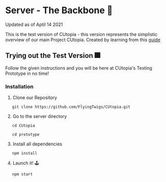 # Server - The Backbone :hammer:

Updated as of Aptil 14 2021 

This is the test version of CUtopia - this version represents the simplistic overview of our main Project CUtopia.
Created by learning from this [guide](https://www.udemy.com/course/create-a-twitter-clone-with-nodejs-socketio-and-mongodb/)

## Trying out the Test Version :fireworks:

Follow the given instructions and you will be here at CUtopia's Testing Prototype in no time!

### Installation

1. Clone our Repository
```
   git clone https://github.com/FlyingTwigs/CUtopia.git
```

2. Go to the server directory
```
   cd CUtopia
```
```
   cd prototype
```

3. Install all dependencies
```
   npm install
```

4. Launch it! :joystick:
```
   npm start
```
